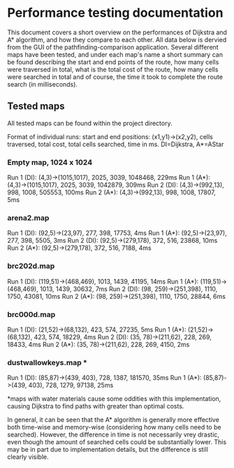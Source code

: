# Performance testing documentation

This document covers a short overview on the performances of Dijkstra and A* algorithm, and how they compare to each other. All data below is dervied from the GUI of the pathfinding-comparison application. Several different maps have been tested, and under each map's name a short summary can be found describing the start and end points of the route, how many cells were traversed in total, what is the total cost of the route, how many cells were searched in total and of course, the time it took to complete the route search (in milliseconds).

## Tested maps
All tested maps can be found within the project directory.

Format of individual runs: start and end positions: (x1,y1)->(x2,y2), cells traversed, total cost, total cells searched, time in ms. DI=Dijkstra, A*=AStar

### Empty map, 1024 x 1024
Run 1 (DI): (4,3)->(1015,1017), 2025, 3039, 1048468, 229ms
Run 1 (A*): (4,3)->(1015,1017), 2025, 3039, 1042879, 309ms
Run 2 (DI): (4,3)->(992,13), 998, 1008, 505553, 100ms
Run 2 (A*): (4,3)->(992,13), 998, 1008, 17807, 5ms

### arena2.map
Run 1 (DI): (92,5)->(23,97), 277, 398, 17753, 4ms
Run 1 (A*): (92,5)->(23,97), 277, 398, 5505, 3ms
Run 2 (DI): (92,5)->(279,178), 372, 516, 23868, 10ms
Run 2 (A*): (92,5)->(279,178), 372, 516, 7188, 4ms

### brc202d.map
Run 1 (DI): (119,51)->(468,469), 1013, 1439, 41195, 14ms
Run 1 (A*): (119,51)->(468,469), 1013, 1439, 30632, 7ms
Run 2 (DI): (98, 259)->(251,398), 1110, 1750, 43081, 10ms
Run 2 (A*): (98, 259)->(251,398), 1110, 1750, 28844, 6ms

### brc000d.map
Run 1 (DI): (21,52)->(68,132), 423, 574, 27235, 5ms
Run 1 (A*): (21,52)->(68,132), 423, 574, 18229, 4ms
Run 2 (DI): (35, 78)->(211,62), 228, 269, 18433, 4ms
Run 2 (A*): (35, 78)->(211,62), 228, 269, 4150, 2ms

### dustwallowkeys.map \*
Run 1 (DI): (85,87)->(439, 403), 728, 1387, 181570, 35ms
Run 1 (A*): (85,87)->(439, 403), 728, 1279, 97138, 25ms

\*maps with water materials cause some oddities with this implementation, causing Dijkstra to find paths with greater than optimal costs.

In general, it can be seen that the A* algorithm is generally more effective both time-wise and memory-wise (considering how many cells need to be searched). However, the difference in time is not necessarily vrey drastic, even though the amount of searched cells could be substantially lower. This may be in part due to implementation details, but the difference is still clearly visible.
